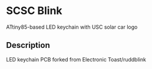 # SCSC Blink

ATtiny85-based LED keychain with USC solar car logo

## Description
LED keychain PCB forked from Electronic Toast/ruddblink
